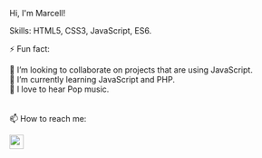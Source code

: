 Hi, I'm Marcell!

Skills: HTML5, CSS3, JavaScript, ES6.

⚡ Fun fact:

💞️ I’m looking to collaborate on projects that are using JavaScript. <br>
🌱 I’m currently learning JavaScript and PHP. <br>
🎵 I love to hear Pop music. <br>
<br><br>
📫 How to reach me:

<a href="https://www.linkedin.com/in/marcell-amaral/"><img src="https://cdn2.iconfinder.com/data/icons/simple-social-media-shadow/512/14-512.png" style="width: 25px; height: 25px;"></a>
